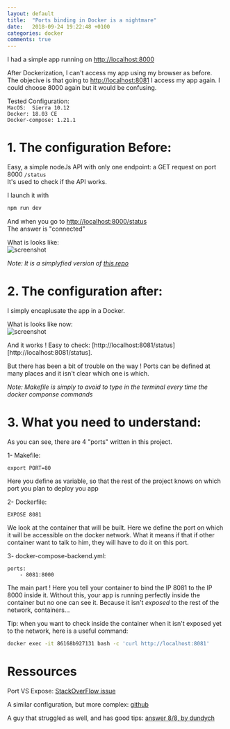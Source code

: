 ```yaml
---
layout: default
title:  "Ports binding in Docker is a nightmare"
date:   2018-09-24 19:22:48 +0100
categories: docker
comments: true
---
```


I had a simple app running on [http://localhost:8000][http://localhost:8000]  

After Dockerization, I can't access my app using my browser as before.  
The objecive is that going to [http://localhost:8081][http://localhost:8081] I access my app again. I could choose 8000 again but it would be confusing.

Tested Configuration:  
`MacOS:  Sierra 10.12`  
`Docker: 18.03 CE`  
`Docker-compose: 1.21.1`  

# 1.  The configuration Before:

Easy, a simple nodeJs API with only one endpoint: a GET request on port 8000 ```/status```  
It's used to check if the API works.  

I launch it with
``` bash
npm run dev
```

And when you go to [http://localhost:8000/status][http://localhost:8000/status]  
The answer is "connected"

What is looks like:  
![screenshot](https://ibin.co/4Gq2OIbmT3jR.png)


_Note: It is a simplyfied version of [this repo][repo]_  

# 2.  The configuration after:  

I simply encaplusate the app in a Docker.  

What is looks like now:  
![screenshot](https://ibin.co/4GvI3khqhbLk.png)

And it works ! Easy to check: [http://localhost:8081/status][http://localhost:8081/status].  

But there has been a bit of trouble on the way ! Ports can be defined at many places and it isn't clear which one is which.

_Note: Makefile is simply to avoid to type in the terminal every time the docker componse commands_

# 3.  What you need to understand:

As you can see, there are 4 "ports" written in this project.  

1- Makefile:  

```
export PORT=80  
```  
Here you define as variable, so that the rest of the project knows on which port you plan to deploy you app  

2- Dockerfile:   

```
EXPOSE 8081  
```  
We look at the container that will be built. Here we define the port on which it will be accessible on the docker network. What it means if that if other container want to talk to him, they will have to do it on this  port.  

3- docker-compose-backend.yml:   

```
ports:  
    - 8081:8000  
```  

The main part ! Here you tell your container to bind the IP 8081 to the IP 8000 inside it. Without this, your app is running perfectly inside the container but no one can see it. Because it isn't _exposed_ to the rest of the network, containers...

Tip: when you want to check inside the container when it isn't exposed yet to the network, here is a useful command:

```bash
docker exec -it 86168b927131 bash -c 'curl http://localhost:8081'
```

# Ressources

Port VS Expose: [StackOverFlow issue][po]   

A similar configuration, but more complex: [github][similar]   

A guy that struggled as well, and has good tips: [answer 8/8, by dundych][dund]  

[dund]: https://forums.docker.com/t/how-can-i-navigate-to-container-website-from-host-browser/25035/8

[similar]: https://github.com/asishrs/node-express-docker
[po]: https://stackoverflow.com/questions/40801772/what-is-the-difference-between-docker-compose-ports-vs-expose
[repo]: https://github.com/guillim/nodejs-API-starterkit
[http://localhost:8000/status]: http://localhost:8000/status
[http://localhost:8000]: http://localhost:8000
[http://localhost:8081]: http://localhost:8081

